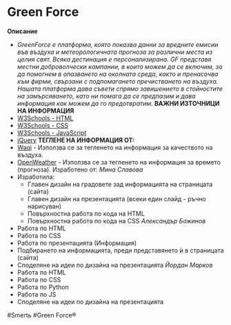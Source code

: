 # Green Force
**Описание**
  * *GreenForce е платформа, която показва данни за вредните емисии във въздуха и метеорологичната прогноза за различни места из целия свят. Всяка дестинация е персонализирана. GF представя местни доброволчески кампании, в които можем да се включим, за да помогнем в опазването на околната среда, както и пренасочва към фирми, свързани с подпомагането пречистването на въздуха. Нашата платформа дава съвети спрямо завишението в стойностите на замърсяването, като ни помага да се предпазим и дава информация как можем да го предотвратим.*
**ВАЖНИ ИЗТОЧНИЦИ НА ИНФОРМАЦИЯ**
  * [W3Schools - HTML](https://www.w3schools.com/html/default.asp)
  * [W3Schools - CSS](https://www.w3schools.com/css/default.asp)
  * [W3Schools - JavaScript](https://www.w3schools.com/js/DEFAULT.asp)
  * [jQuery](https://api.jquery.com/)
**ТЕГЛЕНЕ НА ИНФОРМАЦИЯ ОТ:**
  * [Waqi](http://waqi.info/) - Използва се за тегленето на информация за качеството на въздуха.
  * [OpenWeather](https://openweathermap.org/api) - Използва се за тегленето на информация за времето (прогноза).
Изработено от:
*Мина Славова*
  * Изработила:
    * Главен дизайн на градовете зад информацията на страницата (сайта)
    * Главен дизайн на презентацията (всеки един слайд - ръчно нарисуван)
    * Повърхностна работа по кода на HTML
    * Повърхностна работа по кода на CSS
*Александър Божинов*
  * Работа по HTML
  * Работа по CSS
  * Работа по презентацията (Информация)
  * Подбирането на информацията, преди представянето ѝ в страницата (сайта)
  * Споделяне на идеи по дизайна на презентацията
*Йордан Марков*
  * Работа по HTML
  * Работа по CSS
  * Работа по Python
  * Работа по JS
  * Споделяне на идеи по дизайна на презентацията


#Smertь
#Green Force®
